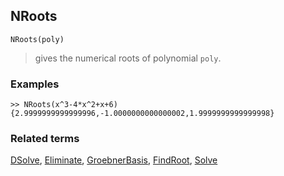 ## NRoots

```
NRoots(poly)
```

> gives the numerical roots of polynomial `poly`.

### Examples

```
>> NRoots(x^3-4*x^2+x+6)
{2.9999999999999996,-1.0000000000000002,1.9999999999999998}
```

### Related terms 
[DSolve](DSolve.md), [Eliminate](Eliminate.md), [GroebnerBasis](GroebnerBasis.md), [FindRoot](FindRoot.md), [Solve](Solve.md)
